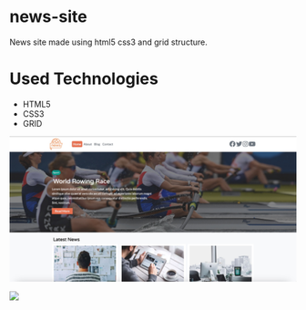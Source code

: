 # news-site

News site made using html5 css3 and grid structure.

# Used Technologies

- HTML5
- CSS3
- GRID

![](/screen-photo.jpg)

![](/screen.gif)
